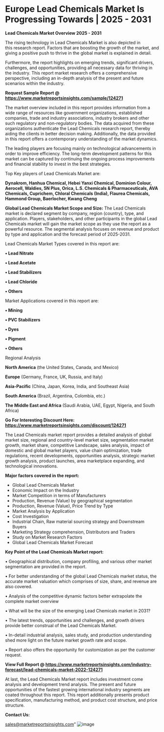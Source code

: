 # Europe Lead Chemicals Market Is Progressing Towards | 2025 - 2031

<Strong> Lead Chemicals Market Overview 2025 - 2031</strong>

The rising technology in Lead Chemicals Market is also depicted in this research report. Factors that are boosting the growth of the market, and giving a positive push to thrive in the global market is explained in detail.

Furthermore, the report highlights on emerging trends, significant drivers, challenges, and opportunities, providing all necessary data for thriving in the industry. This report market research offers a comprehensive perspective, including an in-depth analysis of the present and future scenarios within the industry.

<strong>Request Sample Report @ <a href=https://www.marketreportsinsights.com/sample/124271>https://www.marketreportsinsights.com/sample/124271</a></strong>

The market overview included in this report provides information from a wide range of resources like government organizations, established companies, trade and industry associations, industry brokers and other such regulatory and non-regulatory bodies. The data acquired from these organizations authenticate the Lead Chemicals research report, thereby aiding the clients in better decision making. Additionally, the data provided in this report offers a contemporary understanding of the market dynamics.

The leading players are focusing mainly on technological advancements in order to improve efficiency. The long-term development patterns for this market can be captured by continuing the ongoing process improvements and financial stability to invest in the best strategies.

Top Key players of Lead Chemicals Market are:

<strong>Dynakrom, Hanhua Chemical, Hebei Yanxi Chemical, Dominion Colour, Aerocell, Waldies, 5N Plus, Orica, L.S. Chemicals & Pharmaceuticals, AVA Chemicals, Cuprichem, Chloral Chemicals (India), Flaurea Chemicals, Hammond Group, Baerlocher, Kwang Cheng</strong>

<strong><b>Global Lead Chemicals Market Scope and Size:</b></strong>
The Lead Chemicals market is declared segment by company, region (country), type, and application. Players, stakeholders, and other participants in the global Lead Chemicals market will gain the market scope as they use the report as a powerful resource. The segmental analysis focuses on revenue and product by type and application and the forecast period of 2025-2031.

Lead Chemicals Market Types covered in this report are:

<strong>• Lead Nitrate

• Lead Acetate

• Lead Stabilizers

• Lead Chloride

• Others</strong>

Market Applications covered in this report are:

<strong>• Mining

• PVC Stabilizers

• Dyes

• Pigment

• Others</strong> 

Regional Analysis

<strong>North America</strong> (the United States, Canada, and Mexico)

<strong>Europe</strong> (Germany, France, UK, Russia, and Italy)

<strong>Asia-Pacific</strong> (China, Japan, Korea, India, and Southeast Asia)

<strong>South America</strong> (Brazil, Argentina, Colombia, etc.)

<strong>The Middle East and Africa</strong> (Saudi Arabia, UAE, Egypt, Nigeria, and South Africa)

<strong>Go For Interesting Discount Here: <a href=https://www.marketreportsinsights.com/discount/124271>https://www.marketreportsinsights.com/discount/124271</a></strong>

The Lead Chemicals market report provides a detailed analysis of global market size, regional and country-level market size, segmentation market growth, market share, competitive Landscape, sales analysis, impact of domestic and global market players, value chain optimization, trade regulations, recent developments, opportunities analysis, strategic market growth analysis, product launches, area marketplace expanding, and technological innovations.

<strong><b>Major factors covered in the report:</b></strong>
<ul>
  <li>Global Lead Chemicals Market </li>
  <li>Economic Impact on the Industry</li>
  <li>Market Competition in terms of Manufacturers</li>
  <li>Production, Revenue (Value) by geographical segmentation</li>
  <li>Production, Revenue (Value), Price Trend by Type</li>
  <li>Market Analysis by Application</li>
  <li>Cost Investigation</li>
  <li>Industrial Chain, Raw material sourcing strategy and Downstream Buyers</li>
  <li>Marketing Strategy comprehension, Distributors and Traders</li>
  <li>Study on Market Research Factors</li>
  <li>Global Lead Chemicals Market Forecast</li>
</ul>

<strong><b>Key Point of the Lead Chemicals Market report:</b></strong>

• Geographical distribution, company profiling, and various other market segmentation are provided in the report.

• For better understanding of the global Lead Chemicals market status, the accurate market valuation which comprises of size, share, and revenue are also covered.

• Analysis of the competitive dynamic factors better extrapolate the complete market overview

• What will be the size of the emerging Lead Chemicals market in 2031?

• The latest trends, opportunities and challenges, and growth drivers provide better construal of the Lead Chemicals Market.

• In-detail industrial analysis, sales study, and production understanding shed more light on the future market growth rate and scope.

• Report also offers the opportunity for customization as per the customer request.

<strong><b>View Full Report @ <a href=https://www.marketreportsinsights.com/industry-forecast/lead-chemicals-market-2022-124271>https://www.marketreportsinsights.com/industry-forecast/lead-chemicals-market-2022-124271</a></b></strong>


At last, the Lead Chemicals Market report includes investment come analysis and development trend analysis. The present and future opportunities of the fastest growing international industry segments are coated throughout this report. This report additionally presents product specification, manufacturing method, and product cost structure, and price structure.

<strong>Contact Us:</strong>

sales@marketreportsinsights.com"
![image](https://github.com/user-attachments/assets/c595251e-7baf-4a85-8719-d525671d9faa)
